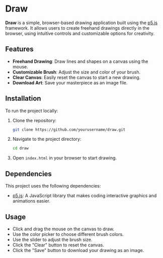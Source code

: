 # Draw

**Draw** is a simple, browser-based drawing application built using the [p5.js](https://p5js.org/) framework. It allows users to create freehand drawings directly in the browser, using intuitive controls and customizable options for creativity.

## Features

- **Freehand Drawing**: Draw lines and shapes on a canvas using the mouse.
- **Customizable Brush**: Adjust the size and color of your brush.
- **Clear Canvas**: Easily reset the canvas to start a new drawing.
- **Download Art**: Save your masterpiece as an image file.


## Installation

To run the project locally:

1. Clone the repository:

   ```bash
   git clone https://github.com/yourusername/draw.git
   ```

2. Navigate to the project directory:

   ```bash
   cd draw
   ```

3. Open `index.html` in your browser to start drawing.
   

## Dependencies

This project uses the following dependencies:

- [p5.js](https://p5js.org/): A JavaScript library that makes coding interactive graphics and animations easier.

## Usage

- Click and drag the mouse on the canvas to draw.
- Use the color picker to choose different brush colors.
- Use the slider to adjust the brush size.
- Click the "Clear" button to reset the canvas.
- Click the "Save" button to download your drawing as an image.


